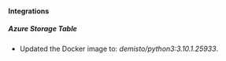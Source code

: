 #### Integrations
##### Azure Storage Table
- Updated the Docker image to: *demisto/python3:3.10.1.25933*.
